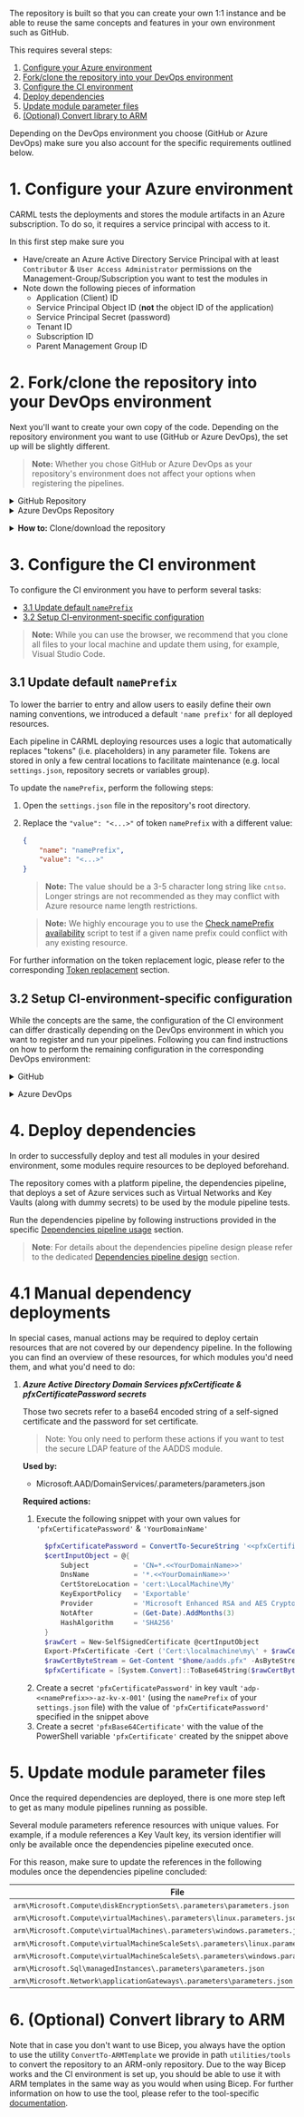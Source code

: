 The repository is built so that you can create your own 1:1 instance and be able to reuse the same concepts and features in your own environment such as GitHub.

This requires several steps:

1. [Configure your Azure environment](#1-configure-your-azure-environment)
1. [Fork/clone the repository into your DevOps environment](#2-forkclone-the-repository-into-your-devops-environment)
1. [Configure the CI environment](#3-configure-the-ci-environment)
1. [Deploy dependencies](#4-deploy-dependencies)
1. [Update module parameter files](#5-update-module-parameter-files)
1. [(Optional) Convert library to ARM](#6-optional-convert-library-to-arm)

Depending on the DevOps environment you choose (GitHub or Azure DevOps) make sure you also account for the specific requirements outlined below.

# 1. Configure your Azure environment

CARML tests the deployments and stores the module artifacts in an Azure subscription. To do so, it requires a service principal with access to it.

In this first step make sure you
- Have/create an Azure Active Directory Service Principal with at least `Contributor` & `User Access Administrator` permissions on the Management-Group/Subscription you want to test the modules in
- Note down the following pieces of information
  - Application (Client) ID
  - Service Principal Object ID (**not** the object ID of the application)
  - Service Principal Secret (password)
  - Tenant ID
  - Subscription ID
  - Parent Management Group ID

# 2. Fork/clone the repository into your DevOps environment

Next you'll want to create your own copy of the code. Depending on the repository environment you want to use (GitHub or Azure DevOps), the set up will be slightly different.

> **Note:** Whether you chose GitHub or Azure DevOps as your repository's environment does not affect your options when registering the pipelines.

<details>
<summary>GitHub Repository</summary>

For GitHub, you have two choices depending on your planned repository visibility:
- If the repository may be **public**, we recommend to create a simple fork into the target organization. As the CARML source repository is public, a fork must be public too.
- If you need a **private** version instead, we recommend you create your target repository, download/clone the CARML repository (ref. 'how to' below) and upload the content to the created target repository
  > **Note:** This disables the feature to 'fetch' from the upstream (CARML) repository. As a result, you have to port upstream updates manually.

</details>

<details>
<summary>Azure DevOps Repository</summary>

For a **private** Azure DevOps git, we recommend you create your target repository, download/clone the CARML repository (ref. 'how to' below) and upload the content to the created target repository
> **Note:** This disables the feature to 'fetch' from the upstream (CARML) repository. As a result, you have to port upstream updates manually.

</details>

<p><p>

<details>
<summary><b>How to:</b> Clone/download the repository</summary>
To save a local copy of the repository you can either clone the repository or download it as a `.zip` file.
A clone is a direct reference to the source repository which enables you to pull updates as they happen in the source repository. To achieve this you have to have `Git` installed and run the command

```PowerShell
  git clone 'https://github.com/Azure/ResourceModules.git'
```

from a command-line of your choice (e.g. PowerShell).

If you instead just want to have a copy of the repository's content you can instead download it in the `.zip` format. You can do this by navigating to the repository folder of your choice (for example root), then select the `<> Code` button on the top left and click on `Download ZIP` on the opening blade.

 <img src="./media/cloneDownloadRepo.JPG" alt="How to download repository" height="266">

Alternatively, you can also do the same with a specific release by navigating to the [releases](https://github.com/Azure/ResourceModules/releases) page, scroll to the `'Assets'` section at the bottom end of the release you'd like to get and download the packaged release (as it was when the release was created) with a simple click on the `'Source code'` package (e.g. `Source code (zip)`) itself.

  <img src="./media/SetupEnvironment/downloadZipRelease.png" alt="Download zip" height="150">

</details>

<p>

# 3. Configure the CI environment

To configure the CI environment you have to perform several tasks:
- [3.1 Update default `namePrefix`](#31-update-default-nameprefix)
- [3.2 Setup CI-environment-specific configuration](#32-setup-ci-environment-specific-configuration)

> **Note:** While you can use the browser, we recommend that you clone all files to your local machine and update them using, for example, Visual Studio Code.

## 3.1 Update default `namePrefix`

To lower the barrier to entry and allow users to easily define their own naming conventions, we introduced a default `'name prefix'` for all deployed resources.

Each pipeline in CARML deploying resources uses a logic that automatically replaces "tokens" (i.e. placeholders) in any parameter file. Tokens are stored in only a few central locations to facilitate maintenance (e.g. local `settings.json`, repository secrets or variables group).

To update the `namePrefix`, perform the following steps:

1. Open the `settings.json` file in the repository's root directory.

1. Replace the `"value": "<...>"` of token `namePrefix` with a different value:

    ```json
    {
        "name": "namePrefix",
        "value": "<...>"
    }
    ```
    > **Note:** The value should be a 3-5 character long string like `cntso`. Longer strings are not recommended as they may conflict with Azure resource name length restrictions.

    > **Note:** We highly encourage you to use the [Check namePrefix availability](./Getting%20started%20-%20Check%20NamePrefix%20availability) script to test if a given name prefix could conflict with any existing resource.

 For further information on the token replacement logic, please refer to the corresponding [Token replacement](./The%20CI%20environment%20-%20Token%20replacement) section.

## 3.2 Setup CI-environment-specific configuration

While the concepts are the same, the configuration of the CI environment can differ drastically depending on the DevOps environment in which you want to register and run your pipelines. Following you can find instructions on how to perform the remaining configuration in the corresponding DevOps environment:

<details>
<summary>GitHub</summary>

For _GitHub_, you have to perform the following environment-specific steps:
- [3.2.1 Setup secrets](#321-setup-secrets)
- [3.2.2 Setup variables file](#322-setup-variables-file)
- [3.2.3 Enable actions](#323-enable-actions)

### 3.2.1 Setup secrets

To use the environment's pipelines you should use the information you gathered during the [Azure setup](#1-configure-your-azure-environment) to set the following repository secrets up:

| Secret Name | Example | Description |
| - | - | - |
| `ARM_MGMTGROUP_ID` | `de33a0e7-64d9-4a94-8fe9-b018cedf1e05` | The group ID of the management group to test-deploy modules in. |
| `ARM_SUBSCRIPTION_ID` | `d0312b25-9160-4550-914f-8738d9b5caf5` | The ID of the subscription to test-deploy modules in. |
| `ARM_TENANT_ID` | `9734cec9-4384-445b-bbb6-767e7be6e5ec` | The tenant ID of the tenant to test-deploy modules in. |
| `DEPLOYMENT_SP_ID` | `de33a0e7-64d9-4a94-8fe9-b018cedf1e05` | The service principal ID (Object ID) of the principal used as the Azure service connection. Also used for test Role Assignments when modules are being deployed into Azure |
| `AZURE_CREDENTIALS` | `{"clientId": "4ce8ce4c-cac0-48eb-b815-65e5763e2929", "clientSecret": "<placeholder>", "subscriptionId": "d0312b25-9160-4550-914f-8738d9b5caf5", "tenantId": "9734cec9-4384-445b-bbb6-767e7be6e5ec" }` | The login credentials of the deployment principal to use to log into the target Azure environment to test in. The format is described [here](https://github.com/Azure/login#configure-deployment-credentials). |
| `PLATFORM_REPO_UPDATE_PAT` | `<placeholder>` | A PAT with enough permissions assigned to it to push into the main branch. This PAT is leveraged by pipelines that automatically generate ReadMe files to keep them up to date |

<p>

<details>
<summary><b>How to:</b> Add a repository secret to GitHub</summary>

1. Navigate to the repository's `Settings`.

    <img src="./media/SetupEnvironment/forkSettings.png" alt="Navigate to settings" height="100">

1. In the list of settings, expand `Secrets` and select `Actions`. You can create a new repository secret by selecting `New repository secret` on the top right.

    <img src="./media/SetupEnvironment/forkSettingsSecrets.png" alt="Navigate to secrets" height="600">

1. In the opening view, you can create a secret by providing a secret `Name`, a secret `Value`, followed by a click on the `Add secret` button.

    <img src="./media/SetupEnvironment/forkSettingsSecretAdd.png" alt="Add secret" height="600">

</details>

<p>

> Special case: `AZURE_CREDENTIALS`,
> This secret represents our service connection to Azure and its value is a compressed JSON object that must match the following format:
>
> ```JSON
> {"clientId": "<client_id>", "clientSecret": "<client_secret>", "subscriptionId": "<subscriptionId>", "tenantId": "<tenant_id>" }
> ```
>
> **Make sure you create this object as one continuous string as shown above** - using the information you collected during [Step 1](#1-configure-your-azure-environment). Failing to format the secret as above, causes GitHub to consider each line of the json object as a separate secret string. If you're interested, you can find more information about this object [here](https://github.com/Azure/login#configure-deployment-credentials).

### 3.2.2 Setup variables file

The primary pipeline variable file `global.variables.yml` hosts the fundamental pipeline configuration. In the file you will find and can configure settings such as:

<details>
<summary>General</summary>

| Variable Name | Example Value | Description |
| - | - | - |
| `location` | `"WestEurope"` | The default location to deploy resources to and store deployment metadata at. If no location is specified in the deploying parameter file, this location is used |
| `resourceGroupName` | `"validation-rg"` | The resource group to deploy all resources for validation to |

</details>

<details>
<summary>Template-specs specific (publishing)</summary>

| Variable Name | Example Value | Description |
| - | - | - |
| `templateSpecsRGName` | `"artifacts-rg"` | The resource group to host the created template-specs |
| `templateSpecsRGLocation` | `"WestEurope"` | The location of the resource group to host the template-specs. Is used to create a new resource group if not yet existing |
| `templateSpecsDescription` | `"This is a module from the [Common Azure Resource Modules Library]"` | A description to add to the published template specs |
| `templateSpecsDoPublish` | `"true"` | A central switch to enable/disable publishing to template-specs |

</details>

<details>
<summary>Private Bicep registry specific (publishing)</summary>

| Variable Name | Example Value | Description |
| - | - | - |
| `bicepRegistryName` | `"adpsxxazacrx001"` | The container registry to publish Bicep templates to. <p> **NOTE:** Must be globally unique |
| `bicepRegistryRGName` | `"artifacts-rg"` | The resource group of the container registry to publish Bicep templates into. It is used to create a new container registry if not yet existing |
| `bicepRegistryRgLocation` | `'West Europe'` | The location of the resource group of the container registry to publish Bicep templates into. Is used to create a new resource group if not yet existing |
| `bicepRegistryDoPublish` | `"true"` | A central switch to enable/disable publishing to the private Bicep registry |

</details>

<p>

> **NOTE:** If you plan to use the private container registry for Bicep, make sure to update its value `bicepRegistryName` as it must be globally unique

### 3.2.3 Enable actions


Finally, 'GitHub Actions' are disabled by default and must be enabled for execution.

To do so, perform the following steps:

1. Navigate to the `Actions` tab on the top of the repository page.

1. Next, select '`I understand my workflows, go ahead and enable them`'.

    <img src="./media/SetupEnvironment/actionsEnable.png" alt="Enable Actions" height="380">

</details>

<p>

<details>
<summary>Azure DevOps</summary>

For _Azure DevOps_, you have to perform the following environment-specific steps:
- [3.2.1 Setup service connection](#321-setup-service-connection)
- [3.2.2 Setup secrets in variable group](#322-setup-secrets-in-variable-group)
- [3.2.3 Setup variables file](#323-setup-variables-file)
- [3.2.4 Register pipelines](#324-register-pipelines)

### 3.2.1 Setup service connection

The service connection must be set up in the project's settings under _Pipelines: Service connections_ (a step by step guide can be found [here](https://docs.microsoft.com/en-us/azure/devops/pipelines/library/service-endpoints?view=azure-devops&tabs=yaml)).

It's name must match the one configured as `serviceConnection` in the [variable file](#323-setup-variables-file)'s 'General' section.

### 3.2.2 Setup secrets in variable group

The a variable group `PLATFORM_VARIABLES` must set up in Azure DevOps as described [here](https://docs.microsoft.com/en-us/azure/devops/pipelines/library/variable-groups?view=azure-devops&tabs=classic#create-a-variable-group).

Based on the information you gathered in the [Azure setup](#1-configure-your-azure-environment), you must configure the following secrets in the variable group:

| Secret Name | Example | Description |
| - | - | - |
| `ARM_MGMTGROUP_ID` | `de33a0e7-64d9-4a94-8fe9-b018cedf1e05` | The group ID of the management group to test-deploy modules in. |
| `ARM_SUBSCRIPTION_ID` | `d0312b25-9160-4550-914f-8738d9b5caf5` | The ID of the subscription to test-deploy modules in. |
| `ARM_TENANT_ID` | `9734cec9-4384-445b-bbb6-767e7be6e5ec` | The tenant ID of the tenant to test-deploy modules in. |
| `DEPLOYMENT_SP_ID` | `de33a0e7-64d9-4a94-8fe9-b018cedf1e05` | The service principal ID (Object ID) of the principal used as the Azure service connection. Also used for test Role Assignments when modules are being deployed into Azure |

Make sure its name matches the `group` reference used in the module pipelines. For example

```yaml
variables:
  - group: 'PLATFORM_VARIABLES'
```

> **Note:** If you need to use different name than `PLATFORM_VARIABLES` make sure to search & replace all references with the new name.

### 3.2.3 Setup variables file

The primary pipeline variable file `global.variables.yml` hosts the fundamental pipeline configuration. In the file you will find and can configure information such as:

<details>
<summary>General</summary>

| Variable Name | Example Value | Description |
| - | - | - |
| `location` | `'WestEurope'` | The default location to deploy resources to. If no location is specified in the deploying parameter file, this location is used |
| `resourceGroupName` | `'validation-rg'` | The resource group to deploy all resources for validation into |
| `serviceConnection` | `'Contoso-Connection'` | The service connection that points to the subscription to test in and publish to |

</details>

<details>
<summary>Template-specs specific (publishing)</summary>

| Variable Name | Example Value | Description |
| - | - | - |
| `templateSpecsRGName` | `'artifacts-rg'` | The resource group to host the created template-specs |
| `templateSpecsRGLocation` | `'WestEurope'` | The location of the resource group to host the template-specs. Is used to create a new resource group if not yet existing |
| `templateSpecsDescription` | `'This is a module from the [Common Azure Resource Modules Library]'` | A description to add to the published template specs |
| `templateSpecsDoPublish` | `'true'` | A central switch to enable/disable publishing to template-specs |

</details>

<details>
<summary>Private Bicep registry specific (publishing)</summary>

| Variable Name | Example Value | Description |
| - | - | - |
| `bicepRegistryName` | `'adpsxxazacrx001'` | The container registry to publish Bicep templates to. <p> **NOTE:** Must be globally unique |
| `bicepRegistryRGName` | `'artifacts-rg'` | The resource group of the container registry to publish Bicep templates to. Is used to create a new container registry if not yet existing |
| `bicepRegistryRgLocation` | `'West Europe'` | The location of the resource group of the container registry to publish Bicep templates to. Is used to create a new resource group if not yet existing |
| `bicepRegistryDoPublish` | `'true'` | A central switch to enable/disable publishing to the private Bicep registry |

</details>

<details>
<summary>Universal packages specific (publishing)</summary>

| Variable Name | Example Value | Description |
| - | - | - |
| `vstsFeedName` | `'ResourceModules'` | The name of the Azure DevOps universal packages feed to publish to |
| `vstsFeedProject` | `'$(System.TeamProject)'` | The project that hosts the feed. The feed must be created in Azure DevOps ahead of time. |
| `vstsFeedToken` | `'$(System.AccessToken)'` | The token used to publish universal packages into the feed above |
| `artifactsFeedDoPublish` | `'true'` | A central switch to enable/disable publishing to Universal packages |

</details>

<p>

> **NOTE:** If you plan to use the private container registry for Bicep, make sure to update its value `bicepRegistryName` as it must be globally unique

### 3.2.4 Register pipelines

To use the pipelines that come with the environment in Azure DevOps, you need to register them first. You can either do this manually, or, execute the utility `Register-AzureDevOpsPipeline` we provide in path `utilities/tools/AzureDevOps`. For further information, please refer to the corresponding [documentation](./Interoperability%20-%20Register%20Azure%20DevOps%20Pipelines).

</details>

<p>

# 4. Deploy dependencies

In order to successfully deploy and test all modules in your desired environment, some modules require resources to be deployed beforehand.

The repository comes with a platform pipeline, the dependencies pipeline, that deploys a set of Azure services such as Virtual Networks and Key Vaults (along with dummy secrets) to be used by the module pipeline tests.

Run the dependencies pipeline by following instructions provided in the specific [Dependencies pipeline usage](./The%20CI%20environment%20-%20Pipeline%20usage#operate-the-dependencies-pipeline) section.

> **Note**: For details about the dependencies pipeline design please refer to the dedicated [Dependencies pipeline design](./The%20CI%20environment%20-%20Pipeline%20design.md#dependencies-pipeline) section.

# 4.1 Manual dependency deployments

In special cases, manual actions may be required to deploy certain resources that are not covered by our dependency pipeline. In the following you can find an overview of these resources, for which modules you'd need them, and what you'd need to do:

1. _**Azure Active Directory Domain Services pfxCertificate & pfxCertificatePassword secrets**_

   Those two secrets refer to a base64 encoded string of a self-signed certificate and the password for set certificate.

   > Note: You only need to perform these actions if you want to test the secure LDAP feature of the AADDS module.

   **Used by:**
   - Microsoft.AAD/DomainServices/.parameters/parameters.json

   **Required actions:**
   1. Execute the following snippet with your own values for `'pfxCertificatePassword'` & `'YourDomainName'`
      ```PowerShell
        $pfxCertificatePassword = ConvertTo-SecureString '<<pfxCertificatePassword>>' -AsPlainText -Force
        $certInputObject = @{
            Subject           = 'CN=*.<<YourDomainName>>'
            DnsName           = '*.<<YourDomainName>>'
            CertStoreLocation = 'cert:\LocalMachine\My'
            KeyExportPolicy   = 'Exportable'
            Provider          = 'Microsoft Enhanced RSA and AES Cryptographic Provider'
            NotAfter          = (Get-Date).AddMonths(3)
            HashAlgorithm     = 'SHA256'
        }
        $rawCert = New-SelfSignedCertificate @certInputObject
        Export-PfxCertificate -Cert ('Cert:\localmachine\my\' + $rawCert.Thumbprint) -FilePath "$home/aadds.pfx" -Password $pfxCertificatePassword -Force
        $rawCertByteStream = Get-Content "$home/aadds.pfx" -AsByteStream
        $pfxCertificate = [System.Convert]::ToBase64String($rawCertByteStream)
      ```
   1. Create a secret `'pfxCertificatePassword'` in key vault `'adp-<<namePrefix>>-az-kv-x-001'` (using the `namePrefix` of your `settings.json` file) with the value of `'pfxCertificatePassword'` specified in the snippet above
   1. Create a secret `'pfxBase64Certificate'` with the value of the PowerShell variable `'pfxCertificate'` created by the snippet above

# 5. Update module parameter files

Once the required dependencies are deployed, there is one more step left to get as many module pipelines running as possible.

Several module parameters reference resources with unique values. For example, if a module references a Key Vault key, its version identifier will only be available once the dependencies pipeline executed once.

For this reason, make sure to update the references in the following modules once the dependencies pipeline concluded:

| File | Parameter |
| - | - |
| `arm\Microsoft.Compute\diskEncryptionSets\.parameters\parameters.json` |`keyUrl.value` |
| `arm\Microsoft.Compute\virtualMachines\.parameters\linux.parameters.json` | `extensionDiskEncryptionConfig.value.settings.KeyEncryptionKeyURL` |
| `arm\Microsoft.Compute\virtualMachines\.parameters\windows.parameters.json` | `extensionDiskEncryptionConfig.value.settings.KeyEncryptionKeyURL` |
| `arm\Microsoft.Compute\virtualMachineScaleSets\.parameters\linux.parameters.json` | `extensionDiskEncryptionConfig.value.settings.KeyEncryptionKeyURL` |
| `arm\Microsoft.Compute\virtualMachineScaleSets\.parameters\windows.parameters.json` | `extensionDiskEncryptionConfig.value.settings.KeyEncryptionKeyURL` |
| `arm\Microsoft.Sql\managedInstances\.parameters\parameters.json` | `keys.value.uri` |
| `arm\Microsoft.Network\applicationGateways\.parameters\parameters.json` | `sslCertificates.value.properties.keyVaultSecretId` |

</details>

# 6. (Optional) Convert library to ARM

Note that in case you don't want to use Bicep, you always have the option to use the utility `ConvertTo-ARMTemplate` we provide in path `utilities/tools` to convert the repository to an ARM-only repository. Due to the way Bicep works and the CI environment is set up, you should be able to use it with ARM templates in the same way as you would when using Bicep. For further information on how to use the tool, please refer to the tool-specific [documentation](./Interoperability%20-%20Bicep%20to%20ARM%20conversion).
